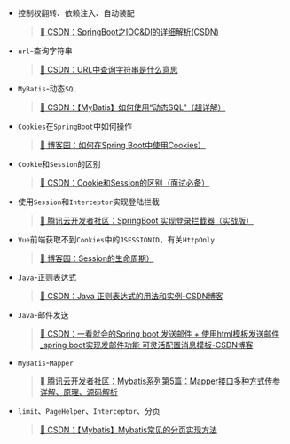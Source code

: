 - 控制权翻转、依赖注入、自动装配
  >[📖 CSDN：SpringBoot之IOC&DI的详细解析(CSDN)](https://blog.csdn.net/qq_69748833/article/details/135117530?ops_request_misc=%257B%2522request%255Fid%2522%253A%2522171621602916777224496712%2522%252C%2522scm%2522%253A%252220140713.130102334..%2522%257D&request_id=171621602916777224496712&biz_id=0&utm_medium=distribute.pc_search_result.none-task-blog-2~all~sobaiduend~default-2-135117530-null-null.142^v100^pc_search_result_base1&utm_term=IOC%20DI&spm=1018.2226.3001.4187)

- `url`-查询字符串
  >[📖 CSDN：URL中查询字符串是什么意思](https://blog.csdn.net/vip_wangsai/article/details/51999108)

- `MyBatis`-动态`SQL`
  >[📖 CSDN：【MyBatis】如何使用“动态SQL”（超详解）](https://blog.csdn.net/weixin_44825912/article/details/130433302)

- `Cookies`在`SpringBoot`中如何操作
  >[📖 博客园：如何在Spring Boot中使用Cookies）](https://www.cnblogs.com/xichji/p/11793439.html)

- `Cookie`和`Session`的区别
  >[📖 CSDN：Cookie和Session的区别（面试必备）](https://blog.csdn.net/chen13333336677/article/details/100939030)

- 使用`Session`和`Interceptor`实现登陆拦截
  >[📖 腾讯云开发者社区：SpringBoot 实现登录拦截器（实战版）](https://cloud.tencent.com/developer/article/1860615)

- `Vue`前端获取不到`Cookies`中的`JSESSIONID`，有关`HttpOnly`
  >[📖 博客园：Session的生命周期）](https://www.cnblogs.com/binger/archive/2013/03/19/2970171.html)

- `Java`-正则表达式
  > [📖 CSDN：Java 正则表达式的用法和实例-CSDN博客](https://blog.csdn.net/weixin_43860260/article/details/91417485)

- `Java`-邮件发送
  > [📖 CSDN：一看就会的Spring boot 发送邮件 + 使用html模板发送邮件_spring boot实现发邮件功能 可灵活配置消息模板-CSDN博客](https://blog.csdn.net/qq1328585964/article/details/123737477)

- `MyBatis`-`Mapper`
  > [📖 腾讯云开发者社区：Mybatis系列第5篇：Mapper接口多种方式传参详解、原理、源码解析](https://cloud.tencent.com/developer/article/1551940)

- `limit`、`PageHelper`、`Interceptor`、分页
  > [📖 CSDN：【Mybatis】Mybatis常见的分页实现方法](https://blog.csdn.net/huweiliyi/article/details/107910959)





